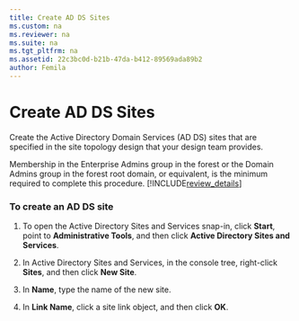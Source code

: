 ```yaml
---
title: Create AD DS Sites
ms.custom: na
ms.reviewer: na
ms.suite: na
ms.tgt_pltfrm: na
ms.assetid: 22c3bc0d-b21b-47da-b412-89569ada89b2
author: Femila
---
```

# Create AD DS Sites
Create the Active Directory Domain Services \(AD DS\) sites that are specified in the site topology design that your design team provides.  
  
Membership in the Enterprise Admins group in the forest or the Domain Admins group in the forest root domain, or equivalent, is the minimum required to complete this procedure. [!INCLUDE[review_details](../Token/review_details_md.md)]  
  
### To create an AD DS site  
  
1.  To open the Active Directory Sites and Services snap\-in, click **Start**, point to **Administrative Tools**, and then click **Active Directory Sites and Services**.  
  
2.  In Active Directory Sites and Services, in the console tree, right\-click **Sites**, and then click **New Site**.  
  
3.  In **Name**, type the name of the new site.  
  
4.  In **Link Name**, click a site link object, and then click **OK**.  
  
